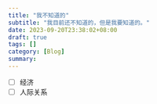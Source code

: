 ```yaml
---
title: "我不知道的"
subtitle: "我目前还不知道的，但是我要知道的。"
date: 2023-09-20T23:38:02+08:00
draft: true
tags: []
category: [Blog]
summary: 
---
```


- [ ] 经济
- [ ] 人际关系
